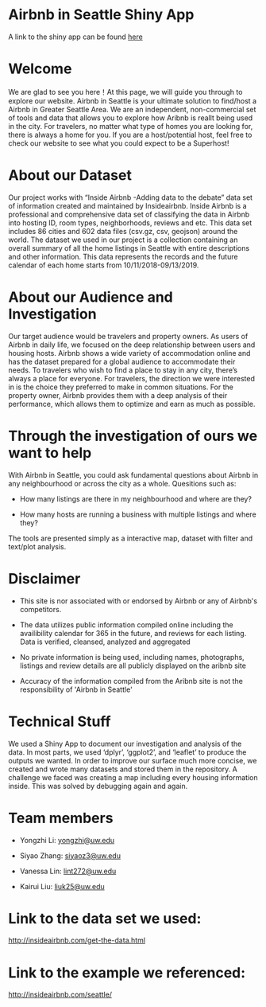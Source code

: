 # Airbnb in Seattle Shiny App

A link to the shiny app can be found [here]()

# Welcome

We are glad to see you here！At this page, we will guide you through to explore our website. Airbnb in Seattle is your ultimate solution to find/host a Airbnb in Greater Seattle Area. We are an independent, non-commercial set of tools and data that allows you to explore how Aribnb is reallt being used in the city. For travelers, no matter what type of homes you are looking for, there is always a home for you. If you are a host/potential host, feel free to check our website to see what you could expect to be a Superhost!

# About our Dataset

Our project works with “Inside Airbnb -Adding data to the debate” data set of information created and maintained by Insideairbnb. Inside Airbnb is a professional and comprehensive data set of classifying the data in Airbnb into hosting ID, room types, neighborhoods, reviews and etc. This data set includes 86 cities and 602 data files (csv.gz, csv, geojson) around the world. The dataset we used in our project is a collection containing an overall summary of all the home listings in Seattle with entire descriptions and other information. This data represents the records and the future calendar of each home starts from 10/11/2018-09/13/2019.

# About our Audience and Investigation

Our target audience would be travelers and property owners. As users of Airbnb in daily life, we focused on the deep relationship between users and housing hosts. Airbnb shows a wide variety of accommodation online and has the dataset prepared for a global audience to accommodate their needs. To travelers who wish to find a place to stay in any city, there’s always a place for everyone. For travelers, the direction we were interested in is the choice they preferred to make in common situations.
For the property owner, Airbnb provides them with a deep analysis of their performance, which allows them to optimize and earn as much as possible.

# Through the investigation of ours we want to help

With Airbnb in Seattle, you could ask fundamental questions about Airbnb in any neighbourhood or across the city as a whole. Quesitions such as:

* How many listings are there in my neighbourhood and where are they?

* How many hosts are running a business with multiple listings and where they?

The tools are presented simply as a interactive map, dataset with filter and text/plot analysis.

# Disclaimer

* This site is nor associated with or endorsed by Airbnb or any of Airbnb's competitors.

* The data utilizes public information compiled online including the availibility calendar for 365 in the future, and reviews for each listing. Data is verified, cleansed, analyzed and aggregated

* No private information is being used, including names, photographs, listings and review details are all publicly displayed on the aribnb site

* Accuracy of the information compiled from the Aribnb site is not the responsibility of 'Airbnb in Seattle'

# Technical Stuff

We used a Shiny App to document our investigation and analysis of the data. In most parts, we used ‘dplyr’, ‘ggplot2’, and ‘leaflet’ to produce the outputs we wanted. In order to improve our surface much more concise, we created and wrote many datasets and stored them in the repository.
A challenge we faced was creating a map including every housing information inside. This was solved by debugging again and again.

# Team members

* Yongzhi Li: yongzhi@uw.edu

* Siyao Zhang: siyaoz3@uw.edu

* Vanessa Lin: lint272@uw.edu

* Kairui Liu: liuk25@uw.edu

# Link to the data set we used:
http://insideairbnb.com/get-the-data.html

# Link to the example we referenced:
http://insideairbnb.com/seattle/
